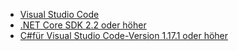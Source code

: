 * [Visual Studio Code](https://code.visualstudio.com/download)
* [.NET Core SDK 2.2 oder höher](https://www.microsoft.com/net/download/all)
* [C#für Visual Studio Code-Version 1.17.1 oder höher](https://marketplace.visualstudio.com/items?itemName=ms-vscode.csharp)